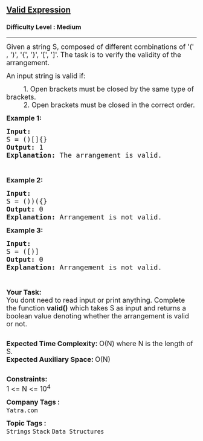 <h2><a href="https://www.geeksforgeeks.org/problems/valid-expression1025/0">Valid Expression</a></h2><h3>Difficulty Level : Medium</h3><hr><div class="problems_problem_content__Xm_eO"><p><span style="font-size:18px">Given a string S, composed of different combinations of '(' , ')', '{', '}', '[', ']'. The task is to verify the validity of the arrangement.</span></p>

<p><span style="font-size:18px">An input string is valid if:</span></p>

<p><span style="font-size:18px">&nbsp; &nbsp; &nbsp; &nbsp; &nbsp;1. Open brackets must be closed by the same type of brackets.<br>
&nbsp; &nbsp; &nbsp; &nbsp; &nbsp;2. Open brackets must be closed in the correct order.</span></p>

<p><strong><span style="font-size:18px">Example 1:</span></strong></p>

<pre><span style="font-size:18px"><strong>Input:</strong>
S = ()[]{}
<strong>Output:</strong> 1
<strong>Explanation: </strong>The arrangement is valid.</span></pre>

<p>&nbsp;</p>

<p><strong><span style="font-size:18px">Example 2:</span></strong></p>

<pre><span style="font-size:18px"><strong>Input:</strong>
S = ())({}
<strong>Output:</strong> 0
<strong>Explanation: </strong>Arrangement is not valid.</span></pre>

<p><strong><span style="font-size:18px">Example 3:</span></strong></p>

<pre><span style="font-size:18px"><strong>Input:</strong>
S = ([)]
<strong>Output:</strong> 0
<strong>Explanation: </strong>Arrangement is not valid.</span></pre>

<p>&nbsp;</p>

<p><span style="font-size:18px"><strong>Your Task: &nbsp;</strong><br>
You dont need to read input or print anything. Complete the function <strong>valid()</strong> which takes S as input and returns a boolean value denoting whether the arrangement is valid or not.</span></p>

<p><br>
<span style="font-size:18px"><strong>Expected Time Complexity: </strong>O(N) where N is the length of S.<br>
<strong>Expected Auxiliary Space: </strong>O(N)&nbsp;</span></p>

<p><br>
<span style="font-size:18px"><strong>Constraints:</strong><br>
1 &lt;= N &lt;= 10<sup>4</sup></span></p>
</div><p><span style=font-size:18px><strong>Company Tags : </strong><br><code>Yatra.com</code>&nbsp;<br><p><span style=font-size:18px><strong>Topic Tags : </strong><br><code>Strings</code>&nbsp;<code>Stack</code>&nbsp;<code>Data Structures</code>&nbsp;